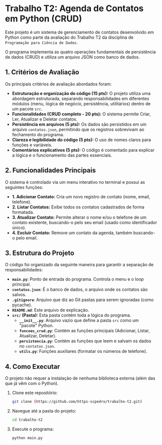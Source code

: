 # Trabalho T2: Agenda de Contatos em Python (CRUD)

Este projeto é um sistema de gerenciamento de contatos desenvolvido em Python como parte da avaliação do Trabalho T2 da disciplina de `Programação para Ciência de Dados`.

O programa implementa as quatro operações fundamentais de persistência de dados (CRUD) e utiliza um arquivo JSON como banco de dados.


## 1. Critérios de Avaliação

Os principais critérios de avaliação abordados foram:
* **Estruturação e organização do código (15 pts):** O projeto utiliza uma abordagem estruturada, separando responsabilidades em diferentes módulos (menu, lógica de negócio, persistência, utilitários) dentro de um pacote `src`.
* **Funcionalidades (CRUD completo - 20 pts):** O sistema permite Criar, Ler, Atualizar e Deletar contatos.
* **Persistência em arquivos (5 pts):** Os dados são persistidos em um arquivo `contatos.json`, permitindo que os registros sobrevivam ao fechamento do programa.
* **Clareza e legibilidade do código (5 pts):** O uso de nomes claros para funções e variáveis.
* **Comentários explicativos (5 pts):** O código é comentado para explicar a lógica e o funcionamento das partes essenciais.


## 2. Funcionalidades Principais

O sistema é controlado via um menu interativo no terminal e possui as seguintes funções:

* **1. Adicionar Contato:** Cria um novo registro de contato (nome, email, telefone).
* **2. Listar Contatos:** Exibe todos os contatos cadastrados de forma formatada.
* **3. Atualizar Contato:** Permite alterar o nome e/ou o telefone de um contato existente, buscando-o pelo seu email (usado como identificador único).
* **4. Excluir Contato:** Remove um contato da agenda, também buscando-o pelo email.


## 3. Estrutura do Projeto

O código foi organizado da seguinte maneira para garantir a separação de responsabilidades:

* **`main.py`**: Ponto de entrada do programa. Controla o menu e o loop principal.
* **`contatos.json`**: É o banco de dados, o arquivo onde os contatos são salvos.
* **`.gitignore`**: Arquivo que diz ao Git pastas para serem ignoradas (como pycache).
* **`README.md`**: Este arquivo de explicação.
* **`src/` (Pasta):** Esta pasta contém toda a lógica do programa.
    * **`__init__.py`**: Arquivo vazio que define a pasta `src` como um "pacote" Python.
    * **`funcoes_crud.py`**: Contém as funções principais (Adicionar, Listar, Atualizar, Deletar).
    * **`persistencia.py`**: Contém as funções que leem e salvam os dados no `contatos.json`.
    * **`utils.py`**: Funções auxiliares (formatar os números de telefone).


## 4. Como Executar

O projeto não requer a instalação de nenhuma biblioteca externa (além das que já vêm com o Python).

1.  Clone este repositório:
    ```bash
    git clone (https://github.com/https-scpedro/trabalho-t2.git)
    ```

2.  Navegue até a pasta do projeto:
    ```bash
    cd trabalho-t2
    ```

3.  Execute o programa:
    ```bash
    python main.py
    ```

